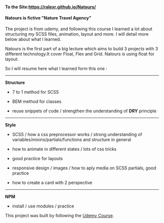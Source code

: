 #### To the Site:https://ralexr.github.io/Natours/


#### Natours is fictive "Nature Travel Agency"

The project is from udemy, and following this course I learned a lot about structuring my SCSS files, animation, layout and more. I will detail more below about what I learned.

Natours is the first part of a big lecture which aims to build 3 projects with 3 different technology.It cover Float, Flex and Grid. Natours is using float for layout.

So I will resume here what I learned form this one :
<hr>

**Structure**

- 7 to 1 method for SCSS

- BEM method for classes

- reuse snippets of code / strengthen the understanding of **DRY** principle
<hr>

**Style**

- SCSS / how a css preprocessor works / strong understanding of variables/mixins/partials/functions and structure in general

- how to animate in different states / lots of css tricks

- good practice for layouts

- responsive design / images / how to aply media on SCSS partials, good practice

- how to create a card with 2 perspective 
<hr>

**NPM**

- install / use modules / practice

This project was built by following the [Udemy Course](https://www.udemy.com/course/advanced-css-and-sass/).
